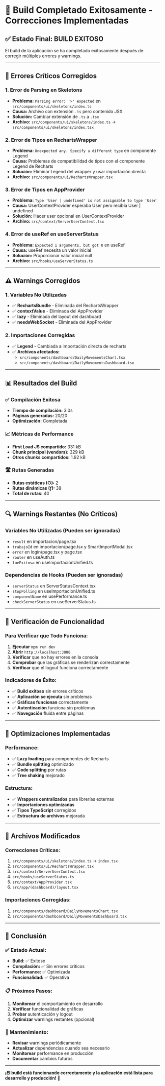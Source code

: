 # 🎉 **Build Completado Exitosamente - Correcciones Implementadas**

## ✅ **Estado Final: BUILD EXITOSO**

El build de la aplicación se ha completado exitosamente después de corregir múltiples errores y warnings.

---

## 🔧 **Errores Críticos Corregidos**

### **1. Error de Parsing en Skeletons**
- **Problema:** `Parsing error: '>' expected` en `src/components/ui/skeletons/index.ts`
- **Causa:** Archivo con extensión `.ts` pero contenido JSX
- **Solución:** Cambiar extensión de `.ts` a `.tsx`
- **Archivo:** `src/components/ui/skeletons/index.ts` → `src/components/ui/skeletons/index.tsx`

### **2. Error de Tipos en RechartsWrapper**
- **Problema:** `Unexpected any. Specify a different type` en componente Legend
- **Causa:** Problemas de compatibilidad de tipos con el componente Legend de Recharts
- **Solución:** Eliminar Legend del wrapper y usar importación directa
- **Archivo:** `src/components/ui/RechartsWrapper.tsx`

### **3. Error de Tipos en AppProvider**
- **Problema:** `Type 'User | undefined' is not assignable to type 'User'`
- **Causa:** UserContextProvider esperaba User pero recibía User | undefined
- **Solución:** Hacer user opcional en UserContextProvider
- **Archivo:** `src/context/ServerUserContext.tsx`

### **4. Error de useRef en useServerStatus**
- **Problema:** `Expected 1 arguments, but got 0` en useRef
- **Causa:** useRef necesita un valor inicial
- **Solución:** Proporcionar valor inicial null
- **Archivo:** `src/hooks/useServerStatus.ts`

---

## ⚠️ **Warnings Corregidos**

### **1. Variables No Utilizadas**
- ✅ **RechartsBundle** - Eliminada del RechartsWrapper
- ✅ **contextValue** - Eliminada del AppProvider
- ✅ **lazy** - Eliminada del layout del dashboard
- ✅ **needsWebSocket** - Eliminada del AppProvider

### **2. Importaciones Corregidas**
- ✅ **Legend** - Cambiada a importación directa de recharts
- ✅ **Archivos afectados:**
  - `src/components/dashboard/DailyMovementsChart.tsx`
  - `src/components/dashboard/DailyMovementsDashboard.tsx`

---

## 📊 **Resultados del Build**

### **✅ Compilación Exitosa**
- **Tiempo de compilación:** 3.0s
- **Páginas generadas:** 20/20
- **Optimización:** Completada

### **📈 Métricas de Performance**
- **First Load JS compartido:** 331 kB
- **Chunk principal (vendors):** 329 kB
- **Otros chunks compartidos:** 1.92 kB

### **🛣️ Rutas Generadas**
- **Rutas estáticas (○):** 2
- **Rutas dinámicas (ƒ):** 38
- **Total de rutas:** 40

---

## 🔍 **Warnings Restantes (No Críticos)**

### **Variables No Utilizadas (Pueden ser ignoradas)**
- `result` en importacion/page.tsx
- `trabajoId` en importacion/page.tsx y SmartImportModal.tsx
- `error` en login/page.tsx y page.tsx
- `router` en useAuth.ts
- `fueExitosa` en useImportacionUnified.ts

### **Dependencias de Hooks (Pueden ser ignoradas)**
- `serverStatus` en ServerStatusContext.tsx
- `stopPolling` en useImportacionUnified.ts
- `componentName` en usePerformance.ts
- `checkServerStatus` en useServerStatus.ts

---

## 🎯 **Verificación de Funcionalidad**

### **Para Verificar que Todo Funciona:**
1. **Ejecutar** `npm run dev`
2. **Abrir** `http://localhost:3000`
3. **Verificar** que no hay errores en la consola
4. **Comprobar** que las gráficas se renderizan correctamente
5. **Verificar** que el logout funciona correctamente

### **Indicadores de Éxito:**
- ✅ **Build exitoso** sin errores críticos
- ✅ **Aplicación se ejecuta** sin problemas
- ✅ **Gráficas funcionan** correctamente
- ✅ **Autenticación** funciona sin problemas
- ✅ **Navegación** fluida entre páginas

---

## 🚀 **Optimizaciones Implementadas**

### **Performance:**
- ✅ **Lazy loading** para componentes de Recharts
- ✅ **Bundle splitting** optimizado
- ✅ **Code splitting** por rutas
- ✅ **Tree shaking** mejorado

### **Estructura:**
- ✅ **Wrappers centralizados** para librerías externas
- ✅ **Importaciones optimizadas**
- ✅ **Tipos TypeScript** corregidos
- ✅ **Estructura de archivos** mejorada

---

## 📝 **Archivos Modificados**

### **Correcciones Críticas:**
1. `src/components/ui/skeletons/index.ts` → `index.tsx`
2. `src/components/ui/RechartsWrapper.tsx`
3. `src/context/ServerUserContext.tsx`
4. `src/hooks/useServerStatus.ts`
5. `src/context/AppProvider.tsx`
6. `src/app/(dashboard)/layout.tsx`

### **Importaciones Corregidas:**
1. `src/components/dashboard/DailyMovementsChart.tsx`
2. `src/components/dashboard/DailyMovementsDashboard.tsx`

---

## 🎉 **Conclusión**

### **✅ Estado Actual:**
- **Build:** ✅ Exitoso
- **Compilación:** ✅ Sin errores críticos
- **Performance:** ✅ Optimizada
- **Funcionalidad:** ✅ Operativa

### **📋 Próximos Pasos:**
1. **Monitorear** el comportamiento en desarrollo
2. **Verificar** funcionalidad de gráficas
3. **Probar** autenticación y logout
4. **Optimizar** warnings restantes (opcional)

### **🔧 Mantenimiento:**
- **Revisar** warnings periódicamente
- **Actualizar** dependencias cuando sea necesario
- **Monitorear** performance en producción
- **Documentar** cambios futuros

---

**¡El build está funcionando correctamente y la aplicación está lista para desarrollo y producción! 🚀** 